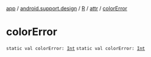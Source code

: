 [app](../../../index.md) / [android.support.design](../../index.md) / [R](../index.md) / [attr](index.md) / [colorError](.)

# colorError

`static val colorError: `[`Int`](https://kotlinlang.org/api/latest/jvm/stdlib/kotlin/-int/index.html)
`static val colorError: `[`Int`](https://kotlinlang.org/api/latest/jvm/stdlib/kotlin/-int/index.html)